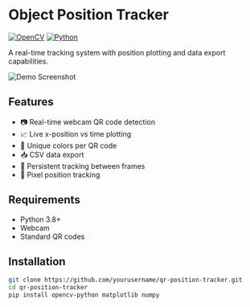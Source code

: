 # Object Position Tracker

[![OpenCV](https://img.shields.io/badge/OpenCV-5.0-blue)](https://opencv.org/)
[![Python](https://img.shields.io/badge/Python-3.8%2B-green)](https://www.python.org/)

A real-time tracking system with position plotting and data export capabilities.

![Demo Screenshot](docs/screenshot.png)

## Features
- 📷 Real-time webcam QR code detection
- 📈 Live x-position vs time plotting
- 🎨 Unique colors per QR code
- 📥 CSV data export
- 🔄 Persistent tracking between frames
- 📏 Pixel position tracking

## Requirements
- Python 3.8+
- Webcam
- Standard QR codes

## Installation
```bash
git clone https://github.com/yourusername/qr-position-tracker.git
cd qr-position-tracker
pip install opencv-python matplotlib numpy
